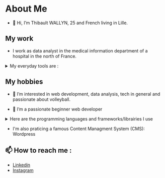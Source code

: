 # About Me
- 👋 Hi, I’m Thibault WALLYN, 25 and French living in Lille.

## My work
-  I work as data analyst in the medical information department of a hospital in the north of France.
<details>
<summary>My everyday tools are : </summary> 
Talend for Data Integration, SQL (PostgreSQL), R and sometimes Python.
</details>


## My hobbies
- 👀 I’m interested in web development, data analysis, tech in general and passionate about volleyball.


- 🌱 I’m a passionate beginner web developer
<details>
<summary>Here are the programming languages and frameworks/librairies I use</summary> 
<ul>
  <li>HTML,</li>
  <li>CSS,</li>
  <li>Python,</li>
  <li>JavaScript,</li>
  <li>PHP,</li>
  <li>SQL (PostgreSQL, MySQL, OracleSQL),</li>
  <li>Bootstrap,</li>
  <li>jQuery,</li>
  <li>Django,</li>
  <li>React,</li>
</ul>
</details>


- I'm also praticing a famous Content Managment System (CMS): Wordpress

## 📫 How to reach me :
-  [Linkedin](https://www.linkedin.com/in/thibault-wallyn-a43095267/)
-  [Instagram](https://www.instagram.com/tibo_devweb)

<!---
wallyn-t/wallyn-t is a ✨ special ✨ repository because its `README.md` (this file) appears on your GitHub profile.
You can click the Preview link to take a look at your changes.
--->
